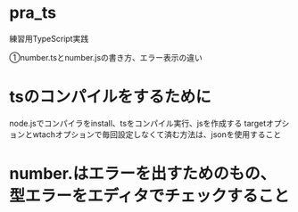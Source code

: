 # pra_ts
練習用TypeScript実践

①number.tsとnumber.jsの書き方、エラー表示の違い

# tsのコンパイルをするために
node.jsでコンパイラをinstall、tsをコンパイル実行、jsを作成する
targetオプションとwtachオプションで毎回設定しなくて済む方法は、jsonを使用すること

# number.はエラーを出すためのもの、型エラーをエディタでチェックすること